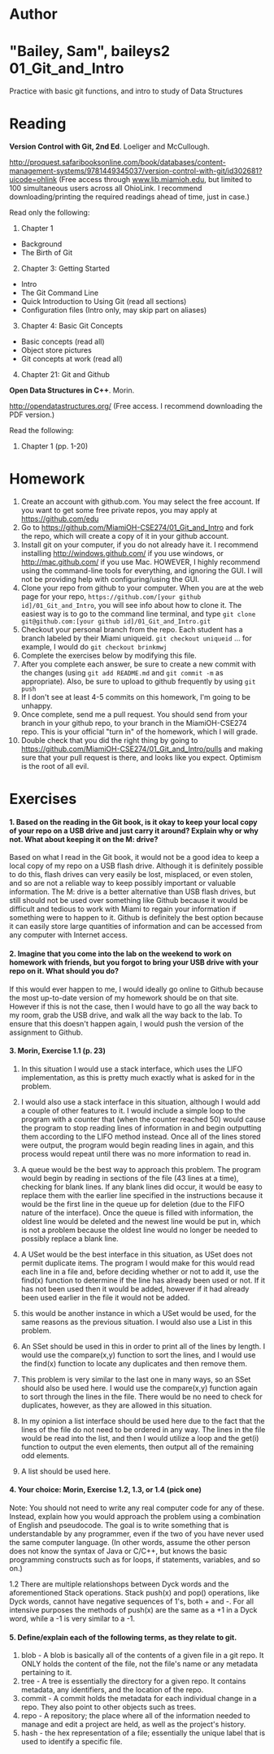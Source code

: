 Author
==========
"Bailey, Sam", baileys2
01_Git_and_Intro
================

Practice with basic git functions, and intro to study of Data Structures

Reading
=======

**Version Control with Git, 2nd Ed**. Loeliger and McCullough. 

http://proquest.safaribooksonline.com/book/databases/content-management-systems/9781449345037/version-control-with-git/id302681?uicode=ohlink (Free access through www.lib.miamioh.edu, but limited to 100 simultaneous users across all OhioLink. I recommend downloading/printing the required readings ahead of time, just in case.)

Read only the following:

1. Chapter 1
  * Background
  * The Birth of Git
2. Chapter 3: Getting Started
  * Intro
  * The Git Command Line
  * Quick Introduction to Using Git (read all sections)
  * Configuration files (Intro only, may skip part on aliases)
3. Chapter 4: Basic Git Concepts
  * Basic concepts (read all)
  * Object store pictures
  * Git concepts at work (read all)
4. Chapter 21: Git and Github

**Open Data Structures in C++**. Morin. 

http://opendatastructures.org/ (Free access. I recommend downloading the PDF version.)

Read the following:

1. Chapter 1 (pp. 1-20)

Homework
========

1. Create an account with github.com. You may select the free account. If you want to get some free private repos, you may apply at https://github.com/edu
2. Go to https://github.com/MiamiOH-CSE274/01_Git_and_Intro and fork the repo, which will create a copy of it in your github account.
3. Install git on your computer, if you do not already have it. I recommend installing http://windows.github.com/ if you use windows, or http://mac.github.com/ if you use Mac. HOWEVER, I highly recommend using the command-line tools for everything, and ignoring the GUI. I will not be providing help with configuring/using the GUI.
4. Clone your repo from github to your computer. When you are at the web page for your repo, `https://github.com/[your github id]/01_Git_and_Intro`, you will see info about how to clone it. The easiest way is to go to the command line terminal, and type `git clone git@github.com:[your github id]/01_Git_and_Intro.git`
5. Checkout your personal branch from the repo. Each student has a branch labeled by their Miami uniqueid. `git checkout uniqueid` ... for example, I would do `git checkout brinkmwj`
6. Complete the exercises below by modifying this file.
7. After you complete each answer, be sure to create a new commit with the changes (using `git add README.md` and `git commit -m` as appropriate). Also, be sure to upload to github frequently by using `git push`
8. If I don't see at least 4-5 commits on this homework, I'm going to be unhappy.
9. Once complete, send me a pull request. You should send from your branch in your github repo, to your branch in the MiamiOH-CSE274 repo. This is your official "turn in" of the homework, which I will grade.
10. Double check that you did the right thing by going to https://github.com/MiamiOH-CSE274/01_Git_and_Intro/pulls and making sure that your pull request is there, and looks like you expect. Optimism is the root of all evil.

Exercises
=========

#### 1. Based on the reading in the Git book, is it okay to keep your local copy of your repo on a USB drive and just carry it around? Explain why or why not. What about keeping it on the M: drive?

Based on what I read in the Git book, it would not be a good idea to keep a local copy of my repo on a USB flash drive. Although it is definitely possible to do this, flash drives can very easily be lost, misplaced, or even stolen, and so are not a reliable way to keep possibly important or valuable information. The M: drive is a better alternative than USB flash drives, but still should not be used over something like Github because it would be difficult and tedious to work with Miami to regain your information if something were to happen to it.  Github is definitely the best option because it can easily store large quantities of information and can be accessed from any computer with Internet access.

#### 2. Imagine that you come into the lab on the weekend to work on homework with friends, but you forgot to bring your USB drive with your repo on it. What should you do?

If this would ever happen to me, I would ideally go online to Github because the most up-to-date version of my homework should be on that site. However if this is not the case, then I would have to go all the way back to my room, grab the USB drive, and walk all the way back to the lab. To ensure that this doesn't happen again, I would push the version of the assignment to Github.

#### 3. Morin, Exercise 1.1 (p. 23)

1. In this situation I would use a stack interface, which uses the LIFO implementation, as this is pretty much exactly what is asked for in the problem.

2. I would also use a stack interface in this situation, although I would add a couple of other features to it. I would include a simple loop to the program with a counter that (when the counter reached 50) would cause the program to stop reading lines of information in and begin outputting them according to the LIFO method instead. Once all of the lines stored were output, the program would begin reading lines in again, and this process would repeat until there was no more information to read in.

3. A queue would be the best way to approach this problem. The program would begin by reading in sections of the file (43 lines at a time), checking for blank lines. If any blank lines did occur, it would be easy to replace them with the earlier line specified in the instructions because it would be the first line in the queue up for deletion (due to the FIFO nature of the interface). Once the queue is filled with information, the oldest line would be deleted and the newest line would be put in, which is not a problem because the oldest line would no longer be needed to possibly replace a blank line.

4. A USet would be the best interface in this situation, as USet does not permit duplicate items. The program I would make for this would read each line in a file and, before deciding whether or not to add it, use the find(x) function to determine if the line has already been used or not. If it has not been used then it would be added, however if it had already been used earlier in the file it would not be added.

5. this would be another instance in which a USet would be used, for the same reasons as the previous situation. I would also use a List in this problem. 

6. An SSet should be used in this in order to print all of the lines by length. I would use the compare(x,y) function to sort the lines, and I would use the find(x) function to locate any duplicates and then remove them.

7. This problem is very similar to the last one in many ways, so an SSet should also be used here. I would use the compare(x,y) function again to sort through the lines in the file. There would be no need to check for duplicates, however, as they are allowed in this situation.

8. In my opinion a list interface should be used here due to the fact that the lines of the file do not need to be ordered in any way. The lines in the file would be read into the list, and then I would utilize a loop and the get(i) function to output the even elements, then output all of the remaining odd elements.

9. A list should be used here.

#### 4. Your choice: Morin, Exercise 1.2, 1.3, or 1.4 (pick one)

Note: You should not need to write any real computer code for any of these. Instead, explain how you would approach the problem using a combination of English and pseudocode. The goal is to write something that is understandable by any programmer, even if the two of you have never used the same computer language. (In other words, assume the other person does not know the syntax of Java or C/C++, but knows the basic programming constructs such as for loops, if statements, variables, and so on.)

1.2  There are multiple relationshops between Dyck words and the aforementioned Stack operations. Stack push(x) and pop() operations, like Dyck words, cannot have negative sequences of 1's, both + and -. For all intensive purposes the methods of push(x) are the same as a +1 in a Dyck word, while a -1 is very similar to a -1. 

#### 5. Define/explain each of the following terms, as they relate to git.

1. blob - A blob is basically all of the contents of a given file in a git repo. It ONLY holds the content of the file, not the file's name or any metadata pertaining to it.
2. tree - A tree is essentially the directory for a given repo. It contains metadata, any identifiers, and the location of the repo.
3. commit - A commit holds the metadata for each individual change in a repo. They also point to other objects such as trees.
4. repo - A repository; the place where all of the information needed to manage and edit a project are held, as well as the project's history.
5. hash - the hex representation of a file; essentially the unique label that is used to identify a specific file.